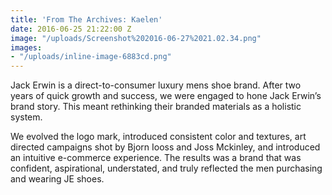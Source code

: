 ```yaml
---
title: 'From The Archives: Kaelen'
date: 2016-06-25 21:22:00 Z
image: "/uploads/Screenshot%202016-06-27%2021.02.34.png"
images:
- "/uploads/inline-image-6883cd.png"
---
```


Jack Erwin is a direct-to-consumer luxury mens shoe brand. After two years of quick growth and success, we were engaged to hone Jack Erwin’s brand story. This meant rethinking their branded materials as a holistic system.

We evolved the logo mark, introduced consistent color and textures, art directed campaigns shot by Bjorn Iooss and Joss Mckinley, and introduced an intuitive e-commerce experience. The results was a brand that was confident, aspirational, understated, and truly reflected the men purchasing and wearing JE shoes.